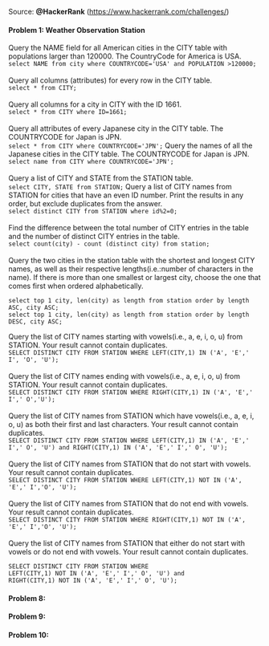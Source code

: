 Source: <b>@HackerRank</b> (https://www.hackerrank.com/challenges/)


#### Problem 1: Weather Observation Station
Query the NAME field for all American cities in the CITY table with populations larger than 120000. The CountryCode for America is USA.<br>
```` select NAME from city where COUNTRYCODE='USA' and POPULATION >120000; ````
<br> <br>
Query all columns (attributes) for every row in the CITY table.<br>
``` select * from CITY; ```
<br><br>
Query all columns for a city in CITY with the ID 1661. <br>
``` select * from CITY where ID=1661; ```
<br><br>
Query all attributes of every Japanese city in the CITY table. The COUNTRYCODE for Japan is JPN.<br>
``` select * from CITY where COUNTRYCODE='JPN'; ```
Query the names of all the Japanese cities in the CITY table. The COUNTRYCODE for Japan is JPN.<br>
``` select name from CITY where COUNTRYCODE='JPN'; ```
<br><br>
Query a list of CITY and STATE from the STATION table.<br>
``` select CITY, STATE from STATION; ```
Query a list of CITY names from STATION for cities that have an even ID number. Print the results in any order, but exclude duplicates from the answer.<br>
``` select distinct CITY from STATION where id%2=0; ```
<br><br>
Find the difference between the total number of CITY entries in the table and the number of distinct CITY entries in the table.<br>
``` select count(city) - count (distinct city) from station; ```
<br><br>
Query the two cities in the station table with the shortest and longest CITY names, as well as their respective lengths(i.e.:number of characters in the name). If there is more than one smallest or largest city, choose the one that comes first when ordered alphabetically.<br>
```
select top 1 city, len(city) as length from station order by length ASC, city ASC; 
select top 1 city, len(city) as length from station order by length DESC, city ASC;
```
Query the list of CITY names starting with vowels(i.e., a, e, i, o, u) from STATION. Your result cannot contain duplicates.<br>
``` SELECT DISTINCT CITY FROM STATION WHERE LEFT(CITY,1) IN ('A', 'E',' I', 'O', 'U'); ```
<br><br>
Query the list of CITY names ending with vowels(i.e., a, e, i, o, u) from STATION. Your result cannot contain duplicates.<br>
``` SELECT DISTINCT CITY FROM STATION WHERE RIGHT(CITY,1) IN ('A', 'E',' I',' O','U'); ```
<br><br>
Query the list of CITY names from STATION which have vowels(i.e., a, e, i, o, u) as both their first and last characters. Your result cannot contain duplicates.<br>
``` SELECT DISTINCT CITY FROM STATION WHERE LEFT(CITY,1) IN ('A', 'E',' I',' O', 'U') and RIGHT(CITY,1) IN ('A', 'E',' I',' O', 'U'); ```
<br><br>
Query the list of CITY names from STATION that do not start with vowels. Your result cannot contain duplicates.<br>
``` SELECT DISTINCT CITY FROM STATION WHERE LEFT(CITY,1) NOT IN ('A', 'E',' I','O', 'U'); ```
<br><br>
Query the list of CITY names from STATION that do not end with vowels. Your result cannot contain duplicates.<br>
``` SELECT DISTINCT CITY FROM STATION WHERE RIGHT(CITY,1) NOT IN ('A', 'E',' I','O', 'U'); ```
<br><br>
Query the list of CITY names from STATION that either do not start with vowels or do not end with vowels. Your result cannot contain duplicates.<br>
```
SELECT DISTINCT CITY FROM STATION WHERE
LEFT(CITY,1) NOT IN ('A', 'E',' I',' O', 'U') and
RIGHT(CITY,1) NOT IN ('A', 'E',' I',' O', 'U');
```
#### Problem 8:
#### Problem 9:
#### Problem 10:
